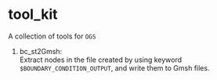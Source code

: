 # tool_kit
A collection of tools for ``OGS``

1. bc_st2Gmsh: <br/>
   Extract nodes in the file created by using keyword ``$BOUNDARY_CONDITION_OUTPUT``, and write them to Gmsh files.
     
